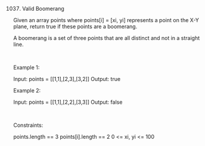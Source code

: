 1037. Valid Boomerang

Given an array points where points[i] = [xi, yi] represents a point on the X-Y plane, return true if these points are a boomerang.

A boomerang is a set of three points that are all distinct and not in a straight line.

 

Example 1:

Input: points = [[1,1],[2,3],[3,2]]
Output: true


Example 2:

Input: points = [[1,1],[2,2],[3,3]]
Output: false


 

Constraints:

points.length == 3
points[i].length == 2
0 <= xi, yi <= 100